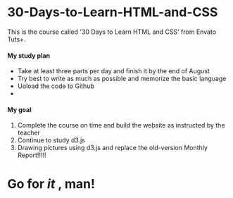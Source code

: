 <h1> 30-Days-to-Learn-HTML-and-CSS </h1>


<p>This is the course called '30 Days to Learn HTML and CSS' from Envato Tuts+.<p>

<p><h4>My study plan</h4>
<ul>
<li> Take at least three parts per day and finish it by the end of August </li>
<li> Try best to write as much as possible and memorize the basic language</li>
<li> Uoload the code to Github<li>
</ul>
</p>


<p><h4>My goal</h4>
<ol>
<li>Complete the course on time and build the website as instructed by the teacher</li>
<li>Continue to study d3.js</li>
<li> Drawing pictures using d3.js and replace the old-version Monthly Report!!!!!</li>
</ol>


<h1>Go for <em>it </em>, man! </h1>
